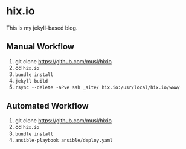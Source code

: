 # hix.io
This is my jekyll-based blog.

## Manual Workflow
1. git clone https://github.com/musl/hixio
1. cd `hix.io`
1. `bundle install`
1. `jekyll build`
1. `rsync --delete -aPve ssh _site/ hix.io:/usr/local/hix.io/www/`

## Automated Workflow
1. git clone https://github.com/musl/hixio
1. cd `hix.io`
1. `bundle install`
1. `ansible-playbook ansible/deploy.yaml`

